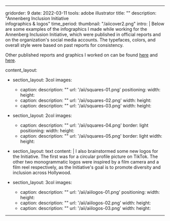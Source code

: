 ---

gridorder: 9
date: 2022-03-11
tools: adobe illustrator
title: ""
description: "Annenberg Inclusion Initiative<br>infographics & logos"
time_period:
thumbnail: "/aiicover2.png"
intro: |
 Below are some examples of the infographics I made while working for the Annenberg Inclusion Initiative, which were published in official reports and on the organization's social media accounts. The typefaces, colors, and overall style were based on past reports for consistency.

 Other published reports and graphics I worked on can be found <a href="https://assets.uscannenberg.org/docs/aii-inclusion-directors-chair-2022.pdf" target="_blank">here</a> and <a href="https://assets.uscannenberg.org/docs/aii-inclusion-recording-studio-20220331.pdf" target="_blank">here</a>.

content_layout:
  - section_layout: 3col
    images:
      - caption:
        description: ""
        url: '/aii/squares-01.png'
        positioning: 
        width:
        height:
      - caption:
        description: ""
        url: '/aii/squares-02.png'
        width:
        height:
      - caption:
        description: ""
        url: '/aii/squares-03.png'
        width:
        height:

  - section_layout: 2col
    images:
      - caption:
        description: ""
        url: '/aii/squares-04.png'
        border: light
        positioning: 
        width:
        height:
      - caption:
        description: ""
        url: '/aii/squares-05.png'
        border: light
        width:
        height:

  - section_layout: text
    content: |
      I also brainstormed some new logos for the Initiative. The first was for a circular profile picture on TikTok. The other two monogrammatic logos were inspired by a film camera and a film reel respectively, as the Initiative's goal is to promote diversity and inclusion across Hollywood.

  - section_layout: 3col
    images:
      - caption:
        description: ""
        url: '/aii/aiilogos-01.png'
        positioning: 
        width:
        height:
      - caption:
        description: ""
        url: '/aii/aiilogos-02.png'
        width:
        height:
      - caption:
        description: ""
        url: '/aii/aiilogos-03.png'
        width:
        height:

---